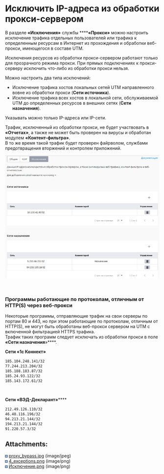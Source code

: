 # Исключить IP-адреса из обработки прокси-сервером

В разделе ******«****Исключения****»****** службы
******«****Прокси**»**** можно настроить исключение трафика
отдельных пользователей или трафика к определенным ресурсам в
Интернет из прохождения и обработки веб-прокси, имеющегося в
составе UTM.

<div>

<div>

Исключения ресурсов из обработки прокси-сервером работают только для
прозрачного режима прокси. При прямых подключениях к прокси-серверу
исключить что-либо из обработки прокси нельзя.

</div>

</div>

Можно настроить два типа исключений:

  - Исключение трафика хостов локальных сетей UTM направленного вовне из
    обработки прокси (**Сети источника**).
  - Исключение трафика всех хостов в локальной сети, обслуживаемой UTM
    до определенных ресурсов в внешних сетях (**Сети назначения**).

Указывать можно только IP-адреса или IP-сети.

Трафик, исключенный из обработки прокси, не будет участвовать в
****«**Отчетах**»****, а также не может быть проверен на вирусы и
обработан модулем ****«**Контент-фильтра**»****.  
В то же время такой трафик будет проверен файрволом, службами
предотвращения вторжений и контролем приложений.

![](attachments/1278144/12025875.png)

 

### Программы работающие по протоколам, отличным от HTTP(S) через веб-прокси

Некоторые программы, отправляющие трафик на свои серверы по портам 80 и
443, но при этом работающие по протоколам, отличным от HTTP(S), не могут
быть обработаны веб-прокси сервером на UTM с включенной фильтрацией
HTTPS трафика.  
Трафик таких программ следует исключать из обработки прокси в поле
**«Сети назначения**»****.

**Сети **«**1с Коннект**»****

<div class="code panel pdl" style="border-width: 1px;">

<div class="codeContent panelContent pdl">

    185.104.248.141/32
    77.244.213.204/32
    185.188.183.87/32
    185.24.93.122/32
    185.143.172.61/32

</div>

</div>

 

**Сети **«**ВЭД-Декларант****»******

<div class="code panel pdl" style="border-width: 1px;">

<div class="codeContent panelContent pdl">

    212.49.126.110/32
    46.48.116.196/32
    94.213.21.144/32
    194.213.21.144/32
    91.220.57.3/32

</div>

</div>

<div class="pageSectionHeader">

## Attachments:

</div>

<div class="greybox" data-align="left">

![](images/icons/bullet_blue.gif)
[proxy\_bypass.jpg](attachments/1278144/5832777.jpg) (image/jpeg)  
![](images/icons/bullet_blue.gif)
[4\_exceptions.png](attachments/1278144/6586805.png) (image/png)  
![](images/icons/bullet_blue.gif)
[Исключение.png](attachments/1278144/12025875.png)
(image/png)  

</div>
